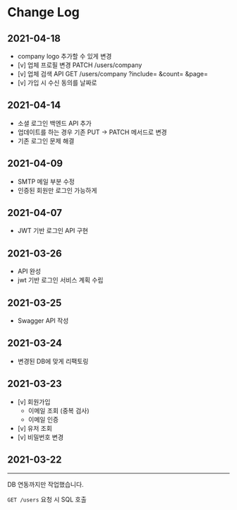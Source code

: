 # Change Log

## 2021-04-18

- company logo 추가할 수 있게 변경
- [v] 업체 프로필 변경
  PATCH /users/company
- [v] 업체 검색 API
  GET /users/company
  ?include=
  &count=
  &page=
- [v] 가입 시 수신 동의를 날짜로

## 2021-04-14

- 소셜 로그인 백엔드 API 추가
- 업데이트를 하는 경우 기존 PUT -> PATCH 메서드로 변경
- 기존 로그인 문제 해결

## 2021-04-09

- SMTP 메일 부분 수정
- 인증된 회원만 로그인 가능하게

## 2021-04-07

- JWT 기반 로그인 API 구현

## 2021-03-26

- API 완성
- jwt 기반 로그인 서비스 계획 수립

## 2021-03-25

- Swagger API 작성

## 2021-03-24

- 변경된 DB에 맞게 리팩토링

## 2021-03-23

- [v] 회원가입
  - 이메일 조회 (중복 검사)
  - 이메일 인증
- [v] 유저 조회
- [v] 비밀번호 변경

## 2021-03-22

---

DB 연동까지만 작업했습니다.

`GET /users` 요청 시 SQL 호출
